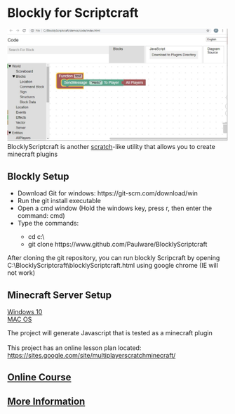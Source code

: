 <!git config --global core.autocrlf false> 
<H1>Blockly for Scriptcraft</H1>
<img src="images/blocklyScriptcraft.jpg"><br>
BlocklyScriptcraft is another <a href="https://en.wikipedia.org/wiki/Scratch_(programming_language)">scratch</a>-like utility that allows you to create minecraft plugins<br>
<h2>Blockly Setup</h2>
<ul>
  <li>Download Git for windows: https://git-scm.com/download/win</li>
  <li>Run the git install executable</li>
  <li>Open a cmd window (Hold the windows key, press r, then enter the command: cmd)
  <li>Type the commands:</li>
     <ul>
        <li>cd c:\</li>
        <li>git clone https://www.github.com/Paulware/BlocklyScriptcraft</li>
     </ul> 
</ul>
  
After cloning the git repository, you can run blockly Scripcraft by opening C:\BlocklyScriptcraft\blocklyScriptcraft.html using google chrome (IE will not work)<br>

<h2>Minecraft Server Setup</h2> 
  <a href="http://Paulware.github.io/BlocklyScriptcraft/windowsSetup.html">Windows 10</a><br>
  <a href="http://Paulware.github.io/BlocklyScriptcraft/macSetup.html">MAC OS</a><br>

The project will generate Javascript that is tested as a minecraft plugin<br>
<br>
This project has an online lesson plan located: https://sites.google.com/site/multiplayerscratchminecraft/<br>
<h2><a href="http://Paulware.github.io/BlocklyScriptcraft/onlineCourse.html">Online Course</a></h2>
<h2><a href="http://Paulware.github.io/BlocklyScriptcraft/">More Information</a></h2>
